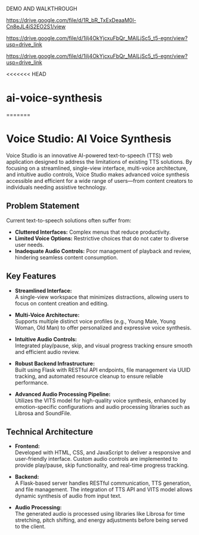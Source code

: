 DEMO AND WALKTHROUGH

  https://drive.google.com/file/d/1R_bR_TxExDeaaM0l-Cn8eJL4iS2EO2S1/view
  
  https://drive.google.com/file/d/1ilj4OkYjcxuFbQr_MAlLjSc5_t5-egnr/view?usp=drive_link
  
  https://drive.google.com/file/d/1ilj4OkYjcxuFbQr_MAlLjSc5_t5-egnr/view?usp=drive_link



<<<<<<< HEAD
# ai-voice-synthesis
=======
# Voice Studio: AI Voice Synthesis

Voice Studio is an innovative AI-powered text-to-speech (TTS) web application designed to address the limitations of existing TTS solutions. By focusing on a streamlined, single-view interface, multi-voice architecture, and intuitive audio controls, Voice Studio makes advanced voice synthesis accessible and efficient for a wide range of users—from content creators to individuals needing assistive technology.

## Problem Statement

Current text-to-speech solutions often suffer from:
- **Cluttered Interfaces:** Complex menus that reduce productivity.
- **Limited Voice Options:** Restrictive choices that do not cater to diverse user needs.
- **Inadequate Audio Controls:** Poor management of playback and review, hindering seamless content consumption.

## Key Features

- **Streamlined Interface:**  
  A single-view workspace that minimizes distractions, allowing users to focus on content creation and editing.

- **Multi-Voice Architecture:**  
  Supports multiple distinct voice profiles (e.g., Young Male, Young Woman, Old Man) to offer personalized and expressive voice synthesis.

- **Intuitive Audio Controls:**  
  Integrated play/pause, skip, and visual progress tracking ensure smooth and efficient audio review.

- **Robust Backend Infrastructure:**  
  Built using Flask with RESTful API endpoints, file management via UUID tracking, and automated resource cleanup to ensure reliable performance.

- **Advanced Audio Processing Pipeline:**  
  Utilizes the VITS model for high-quality voice synthesis, enhanced by emotion-specific configurations and audio processing libraries such as Librosa and SoundFile.

## Technical Architecture

- **Frontend:**  
  Developed with HTML, CSS, and JavaScript to deliver a responsive and user-friendly interface. Custom audio controls are implemented to provide play/pause, skip functionality, and real-time progress tracking.

- **Backend:**  
  A Flask-based server handles RESTful communication, TTS generation, and file management. The integration of TTS API and VITS model allows dynamic synthesis of audio from input text.

- **Audio Processing:**  
  The generated audio is processed using libraries like Librosa for time stretching, pitch shifting, and energy adjustments before being served to the client.

  

